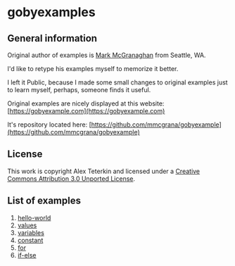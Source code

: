 # gobyexamples

## General information

Original author of examples is [Mark McGranaghan](https://github.com/mmcgrana) from Seattle, WA.

I'd like to retype his examples myself to memorize it better.

I left it Public, because I made some small changes to original examples just to learn myself, perhaps, someone finds it useful.

Original examples are nicely displayed at this website: [https://gobyexample.com](https://gobyexample.com)

It's repository located here: [https://github.com/mmcgrana/gobyexample](https://github.com/mmcgrana/gobyexample)

## License

This work is copyright Alex Teterkin and licensed under a [Creative Commons Attribution 3.0 Unported License](http://creativecommons.org/licenses/by/3.0/).

## List of examples

1. [hello-world](examples/hello-world)
1. [values](examples/values)
1. [variables](examples/variables)
1. [constant](examples/constant)
1. [for](examples/for)
1. [if-else](examples/if-else)
